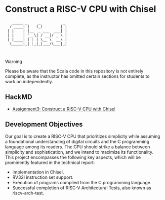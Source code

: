 # Construct a  RISC-V CPU with Chisel
```
   _____ _     _          _ 
  / ____| |   (_)        | |
 | |    | |__  _ ___  ___| |
 | |    | '_ \| / __|/ _ \ |
 | |____| | | | \__ \  __/ |
  \_____|_| |_|_|___/\___|_|
                            
                            
```
> [!WARNING]
> Please be aware that the Scala code in this repository is not entirely complete, as the instructor has omitted certain sections for students to work on independently.
## HackMD
- [Assignment3: Construct a RISC-V CPU with Chisel](https://hackmd.io/GjRf9hc2TO-kp-mcsJXISw)
## Development Objectives

Our goal is to create a RISC-V CPU that prioritizes simplicity while assuming a foundational understanding of digital circuits and the C programming language among its readers. The CPU should strike a balance between simplicity and sophistication, and we intend to maximize its functionality. This project encompasses the following key aspects, which will be prominently featured in the technical report:
* Implementation in Chisel.
* RV32I instruction set support.
* Execution of programs compiled from the C programming language.
* Successful completion of RISC-V Architectural Tests, also known as riscv-arch-test.
